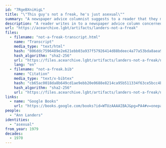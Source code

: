 ```yaml
---
id: "7RgeBXniHigL"
title: "\"This guy's not a freak, he's just asexual\""
summary: "A newspaper advice columnist suggests to a reader that they might be asexual"
description: "A reader writes in to a newspaper advice column concerned about their lack of sexual experience, and the columnist reassures them that they are just asexual"
url: "https://acearchive.lgbt/artifacts/landers-not-a-freak"
files:
  - filename: "not-a-freak-transcript.html"
    name: "Transcript"
    media_type: "text/html"
    hash: "806ddc7596489e2e621ebb03a937f57926414d88bdeec4a77a53bda8aea9e61c"
    hash_algorithm: "sha2-256"
    url: "https://files.acearchive.lgbt/artifacts/landers-not-a-freak/not-a-freak-transcript.html"
    lang: "en"
  - filename: "not-a-freak.bib"
    name: "Citation"
    media_type: "text/x-bibtex"
    hash: "cb65ac0018da8b649cd1ae9ebb20e0688e8214ca95b511334f63ce5bcc4b8183"
    hash_algorithm: "sha2-256"
    url: "https://files.acearchive.lgbt/artifacts/landers-not-a-freak/not-a-freak.bib"
links:
  - name: "Google Books"
    url: "https://books.google.com/books?id=WTUzAAAAIBAJ&pg=PA4#v=onepage&q&f=false"
people:
  - "Ann Landers"
identities:
  - "asexual"
from_year: 1979
decades:
  - 1970
---
```

